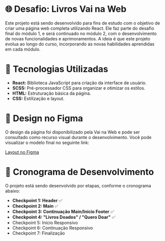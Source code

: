 # 🌐 Desafio: Livros Vai na Web

Este projeto está sendo desenvolvido para fins de estudo com o objetivo de criar uma página web completa utilizando React. Ele faz parte do desafio final do módulo 1, e será continuado no módulo 2, com o desenvolvimento de novas funcionalidades e aprimoramentos. A ideia é que este projeto evolua ao longo do curso, incorporando as novas habilidades aprendidas em cada módulo.


# :rocket: Tecnologias Utilizadas

* **React:** Biblioteca JavaScript para criação da interface de usuário.
* **SCSS:** Pré-processador CSS para organizar e otimizar os estilos.
* **HTML:** Estruturação básica da página.
* **CSS:** Estilização e layout.

# 🎨 Design no Figma
O design da página foi disponibilizado pela Vai na Web e pode ser consultado como recurso visual durante o desenvolvimento. Você pode visualizar o modelo final no seguinte link:

[Layout no Figma](https://www.figma.com/design/MDGn9uI2Ny5Y8sOJWnmfRp/Proposta-Empower?node-id=0-1&node-type=canvas&t=MHFdwDqiJ1vV88Zx-0)

# :construction: Cronograma de Desenvolvimento
O projeto está sendo desenvolvido por etapas, conforme o cronograma abaixo:

* **Checkpoint 1: Header** :white_check_mark:
* **Checkpoint 2: Main** :white_check_mark:
* **Checkpoint 3: Continuação Main/Início Footer** :white_check_mark:
* **Checkpoint 4: "Livros Doados" / "Quero Doar"** :white_check_mark:
* Checkpoint 5: Início Responsivo
* Checkpoint 6: Continuação Responsivo
* Checkpoint 7: Finalização

